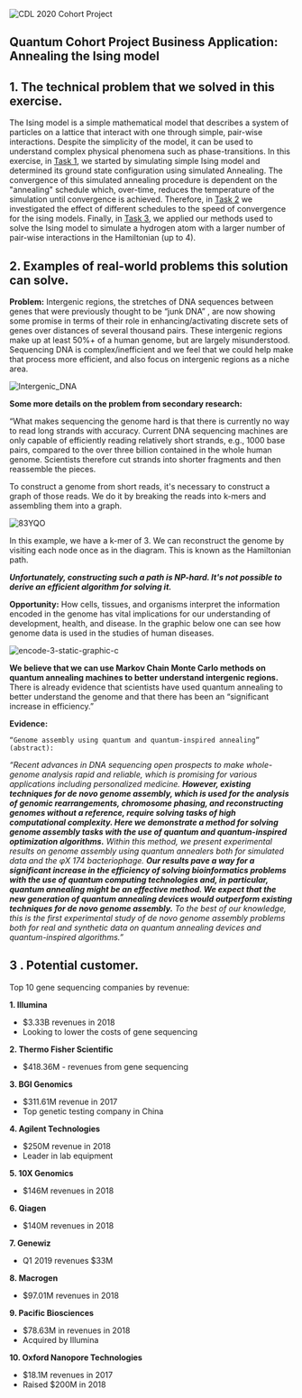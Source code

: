 ![CDL 2020 Cohort Project](../figures/CDL_logo.jpg)

## Quantum Cohort Project Business Application: Annealing the Ising model 

## 1. The technical problem that we solved in this exercise.

The Ising model is a simple mathematical model that describes a system of particles on a lattice that 
interact with one through simple, pair-wise interactions. Despite the simplicity of the model,
it can be used to understand complex physical phenomena such as phase-transitions. In this exercise, in [Task 1](Task_1.ipynb),
we started by simulating simple Ising model and determined its ground state configuration using simulated Annealing. The convergence
of this simulated annealing procedure is dependent on the "annealing" schedule which, over-time, reduces the temperature 
of the simulation until convergence is achieved. Therefore, in [Task 2](Task_2.ipynb) we investigated the effect of
different schedules to the speed of convergence for the ising models. Finally, in [Task 3](Task_3.ipynb), we applied our methods used to solve the Ising model
to simulate a hydrogen atom with a larger number of pair-wise interactions in the Hamiltonian (up to 4).

 
## 2. Examples of real-world problems this solution can solve.
 
<b>Problem:</b> Intergenic regions, the stretches of DNA sequences between genes that were previously thought to be “junk DNA” ,
are now showing some promise in terms of their role in enhancing/activating discrete sets of genes over distances of several thousand pairs. 
These intergenic regions make up at least 50%+ of a human genome, but are largely misunderstood. Sequencing DNA is complex/inefficient and we feel that we could help make that process more efficient, and also focus on 
intergenic regions as a niche area.

![Intergenic_DNA](img/Intergenic_DNA.gif)

<b>Some more details on the problem from secondary research:</b> 
 
“What makes sequencing the genome hard is that there is currently no way to read long strands with accuracy.
Current DNA sequencing machines are only capable of efficiently reading relatively short strands, e.g., 1000 base pairs, compared to the over
three billion contained in the whole human genome. Scientists therefore cut strands into shorter fragments and then reassemble the pieces.
 
To construct a genome from short reads, it's necessary to construct a graph of those reads. We do it by breaking the reads into k-mers and 
assembling them into a graph.

![83YQO](img/83YQO.png)

In this example, we have a k-mer of 3. We can reconstruct the genome by visiting each node once as in the diagram. This is known as the Hamiltonian path.

<b><em>Unfortunately, constructing such a path is NP-hard. It's not possible to derive an efficient algorithm for solving it.</em></b>

<b>Opportunity:</b> How cells, tissues, and organisms interpret the information encoded in the genome has vital implications for our understanding of 
development, health, and disease. In the graphic below one can see how genome data is used in the studies of human diseases. 
 
![encode-3-static-graphic-c](img/encode-3-static-graphic-c.png)

<b>We believe that we can use Markov Chain Monte Carlo methods on quantum annealing machines to better understand intergenic regions.</b> 
There is already evidence that scientists have used quantum annealing to better understand the genome and that there has been
an “significant increase in efficiency.”
 
<b>Evidence:</b>
 
    “Genome assembly using quantum and quantum-inspired annealing” (abstract): 
 
<em>“Recent advances in DNA sequencing open prospects to make whole-genome analysis rapid and reliable, which is promising for 
various applications including personalized medicine. <b>However, existing techniques for de novo genome assembly, which is used for 
the analysis of genomic rearrangements, chromosome phasing, and reconstructing genomes without a reference, require solving tasks 
of high computational complexity. Here we demonstrate a method for solving genome assembly tasks with the use of quantum and 
 quantum-inspired optimization algorithms.</b> Within this method, we present experimental results on genome assembly using
quantum annealers both for simulated data and the φX 174 bacteriophage. <b>Our results pave a way for a significant increase 
in the efficiency of solving bioinformatics problems with the use of quantum computing technologies and, in particular, 
quantum annealing might be an effective method. We expect that the new generation of quantum annealing devices would outperform 
 existing techniques for de novo genome assembly.</b> To the best of our knowledge, this is the first experimental study of de novo
genome assembly problems both for real and synthetic data on quantum annealing devices and quantum-inspired algorithms.”</em>

## 3 .  Potential customer.

Top 10 gene sequencing companies by revenue:
 
<b>1. Illumina</b>
 * $3.33B revenues in 2018
 * Looking to lower the costs of gene sequencing
 
<b>2. Thermo Fisher Scientific</b>
* $418.36M - revenues from gene sequencing

<b>3. BGI Genomics</b>
* $311.61M revenue in 2017
* Top genetic testing company in China

<b>4. Agilent Technologies</b>
* $250M revenue in 2018
* Leader in lab equipment

<b>5. 10X Genomics</b>
* $146M revenues in 2018

<b>6. Qiagen</b>
* $140M revenues in 2018

<b>7. Genewiz</b>
* Q1 2019 revenues $33M

<b>8. Macrogen</b>
* $97.01M revenues in 2018

<b>9. Pacific Biosciences</b>
* $78.63M in revenues in 2018
* Acquired by Illumina

<b>10. Oxford Nanopore Technologies</b>
* $18.1M revenues in 2017
* Raised $200M in 2018

